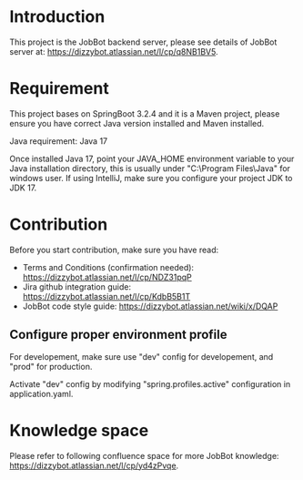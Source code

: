 # Introduction

This project is the JobBot backend server, please see details of JobBot server at: https://dizzybot.atlassian.net/l/cp/q8NB1BV5.

# Requirement

This project bases on SpringBoot 3.2.4 and it is a Maven project, please ensure you have correct Java version installed and Maven installed.

Java requirement: Java 17

Once installed Java 17, point your JAVA_HOME environment variable to your Java installation directory, this is usually under "C:\Program Files\Java" for windows user. If using IntelliJ, make sure you configure your project JDK to JDK 17.

# Contribution

Before you start contribution, make sure you have read:

- Terms and Conditions (confirmation needed): https://dizzybot.atlassian.net/l/cp/NDZ31pqP
- Jira github integration guide: https://dizzybot.atlassian.net/l/cp/KdbB5B1T
- JobBot code style guide: https://dizzybot.atlassian.net/wiki/x/DQAP

## Configure proper environment profile

For developement, make sure use "dev" config for developement, and "prod" for production.

Activate "dev" config by modifying "spring.profiles.active" configuration in application.yaml.

# Knowledge space

Please refer to following confluence space for more JobBot knowledge: https://dizzybot.atlassian.net/l/cp/yd4zPvqe.
